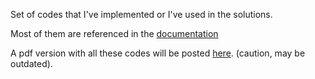 Set of codes that I've implemented or I've used in the solutions.

Most of them are referenced in the [documentation](https://github.com/pin3da/Programming-contest/tree/master/doc)

A pdf version with all these codes will be posted [here](https://github.com/pin3da/Programming-contest/blob/master/codes/notebook.pdf). (caution, may be outdated).
